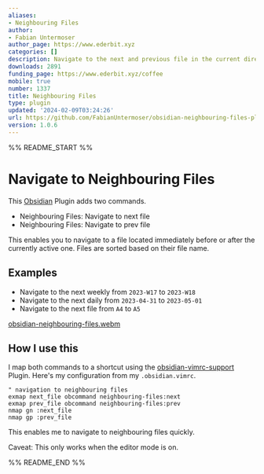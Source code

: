 ```yaml
---
aliases:
- Neighbouring Files
author:
- Fabian Untermoser
author_page: https://www.ederbit.xyz
categories: []
description: Navigate to the next and previous file in the current directory
downloads: 2891
funding_page: https://www.ederbit.xyz/coffee
mobile: true
number: 1337
title: Neighbouring Files
type: plugin
updated: '2024-02-09T03:24:26'
url: https://github.com/FabianUntermoser/obsidian-neighbouring-files-plugin
version: 1.0.6
---
```


%% README_START %%

# Navigate to Neighbouring Files

This [Obsidian](https://obsidian.md/) Plugin adds two commands.

- Neighbouring Files: Navigate to next file
- Neighbouring Files: Navigate to prev file

This enables you to navigate to a file located immediately before or after the currently active one.
Files are sorted based on their file name.

## Examples

- Navigate to the next weekly from `2023-W17` to `2023-W18`
- Navigate to the next daily from `2023-04-31` to `2023-05-01`
- Navigate to the next file from `A4` to `A5`

[obsidian-neighbouring-files.webm](https://github.com/user-attachments/assets/cdc04e2b-e3d9-4d77-8b2c-cbfa4ef4436d)


## How I use this

I map both commands to a shortcut using the [obsidian-vimrc-support](https://github.com/esm7/obsidian-vimrc-support) Plugin.
Here's my configuration from my `.obsidian.vimrc`.

```vimrc
" navigation to neighbouring files
exmap next_file obcommand neighbouring-files:next
exmap prev_file obcommand neighbouring-files:prev
nmap gn :next_file
nmap gp :prev_file
```

This enables me to navigate to neighbouring files quickly.

Caveat: This only works when the editor mode is on.


%% README_END %%